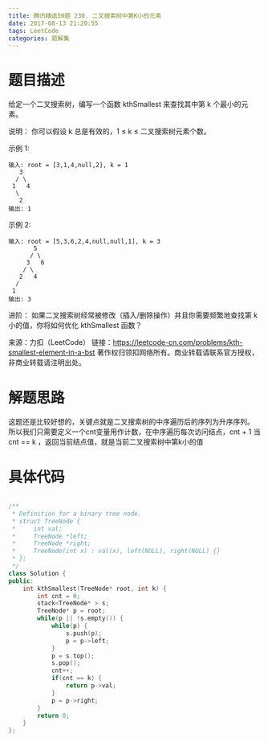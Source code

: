 ```yaml
---
title: 腾讯精选50题 230. 二叉搜索树中第K小的元素
date: 2017-08-13 21:20:55
tags: LeetCode
categories: 题解集
---
```


# 题目描述

给定一个二叉搜索树，编写一个函数 kthSmallest 来查找其中第 k 个最小的元素。

说明：
你可以假设 k 总是有效的，1 ≤ k ≤ 二叉搜索树元素个数。

示例 1:
```
输入: root = [3,1,4,null,2], k = 1
   3
  / \
 1   4
  \
   2
输出: 1
```
示例 2:
```
输入: root = [5,3,6,2,4,null,null,1], k = 3
       5
      / \
     3   6
    / \
   2   4
  /
 1
输出: 3
```
进阶：
如果二叉搜索树经常被修改（插入/删除操作）并且你需要频繁地查找第 k 小的值，你将如何优化 kthSmallest 函数？

来源：力扣（LeetCode）
链接：https://leetcode-cn.com/problems/kth-smallest-element-in-a-bst
著作权归领扣网络所有。商业转载请联系官方授权，非商业转载请注明出处。


# 解题思路

这题还是比较好想的，关键点就是二叉搜索树的中序遍历后的序列为升序序列。
所以我们只需要定义一个cnt变量用作计数，在中序遍历每次访问结点，cnt + 1
当cnt == k ，返回当前结点值，就是当前二叉搜索树中第k小的值


# 具体代码

```cpp

/**
 * Definition for a binary tree node.
 * struct TreeNode {
 *     int val;
 *     TreeNode *left;
 *     TreeNode *right;
 *     TreeNode(int x) : val(x), left(NULL), right(NULL) {}
 * };
 */
class Solution {
public:
    int kthSmallest(TreeNode* root, int k) {
        int cnt = 0;
        stack<TreeNode* > s;
        TreeNode* p = root;
        while(p || !s.empty()) {
            while(p) {
                s.push(p);
                p = p->left;
            }
            p = s.top();
            s.pop();
            cnt++;
            if(cnt == k) {
                return p->val;
            }
            p = p->right;
        }
        return 0;
    }
};
```